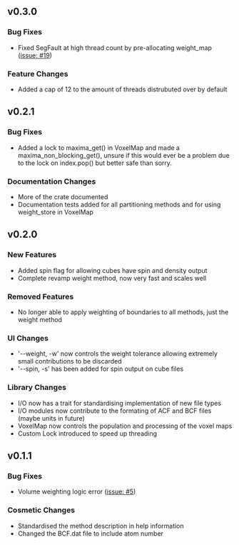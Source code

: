 ## v0.3.0
### Bug Fixes
- Fixed SegFault at high thread count by pre-allocating weight_map ([issue: #19](https://github.com/kerrigoon/bader-rs/issues/19))
### Feature Changes
- Added a cap of 12 to the amount of threads distrubuted over by default
## v0.2.1
### Bug Fixes
- Added a lock to maxima_get() in VoxelMap and made a maxima_non_blocking_get(), unsure if this would ever be a problem due to the lock on index.pop() but better safe than sorry.
### Documentation Changes
- More of the crate documented
- Documentation tests added for all partitioning methods and for using weight_store in VoxelMap
## v0.2.0
### New Features
- Added spin flag for allowing cubes have spin and density output
- Complete revamp weight method, now very fast and scales well
### Removed Features
- No longer able to apply weighting of boundaries to all methods, just the weight method
### UI Changes
- '--weight, -w' now controls the weight tolerance allowing extremely small contributions to be discarded
- '--spin, -s' has been added for spin output on cube files
### Library Changes
- I/O now has a trait for standardising implementation of new file types
- I/O modules now contribute to the formating of ACF and BCF files (maybe units in future)
- VoxelMap now controls the population and processing of the voxel maps
- Custom Lock introduced to speed up threading
## v0.1.1
### Bug Fixes
- Volume weighting logic error ([issue: #5](https://github.com/kerrigoon/bader-rs/issues/5))
### Cosmetic Changes
- Standardised the method description in help information
- Changed the BCF.dat file to include atom number
